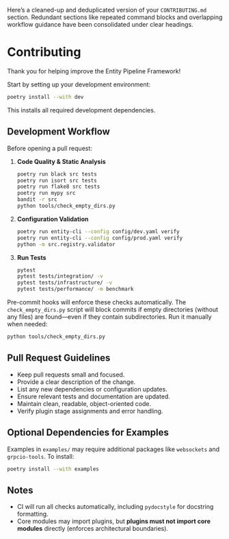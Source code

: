 Here’s a cleaned-up and deduplicated version of your `CONTRIBUTING.md` section. Redundant sections like repeated command blocks and overlapping workflow guidance have been consolidated under clear headings.

# Contributing

Thank you for helping improve the Entity Pipeline Framework!

Start by setting up your development environment:

```bash
poetry install --with dev
```

This installs all required development dependencies.

## Development Workflow

Before opening a pull request:

1. **Code Quality & Static Analysis**

   ```bash
   poetry run black src tests
   poetry run isort src tests
   poetry run flake8 src tests
   poetry run mypy src
   bandit -r src
   python tools/check_empty_dirs.py
   ```

2. **Configuration Validation**

   ```bash
   poetry run entity-cli --config config/dev.yaml verify
   poetry run entity-cli --config config/prod.yaml verify
   python -m src.registry.validator
   ```

3. **Run Tests**

   ```bash
   pytest
   pytest tests/integration/ -v
   pytest tests/infrastructure/ -v
   pytest tests/performance/ -m benchmark
   ```

Pre-commit hooks will enforce these checks automatically. The `check_empty_dirs.py` script will block commits if empty directories (without any files) are found—even if they contain subdirectories. Run it manually when needed:

```bash
python tools/check_empty_dirs.py
```

## Pull Request Guidelines

* Keep pull requests small and focused.
* Provide a clear description of the change.
* List any new dependencies or configuration updates.
* Ensure relevant tests and documentation are updated.
* Maintain clean, readable, object-oriented code.
* Verify plugin stage assignments and error handling.

## Optional Dependencies for Examples

Examples in `examples/` may require additional packages like `websockets` and `grpcio-tools`. To install:

```bash
poetry install --with examples
```

## Notes

* CI will run all checks automatically, including `pydocstyle` for docstring formatting.
* Core modules may import plugins, but **plugins must not import core modules** directly (enforces architectural boundaries).

